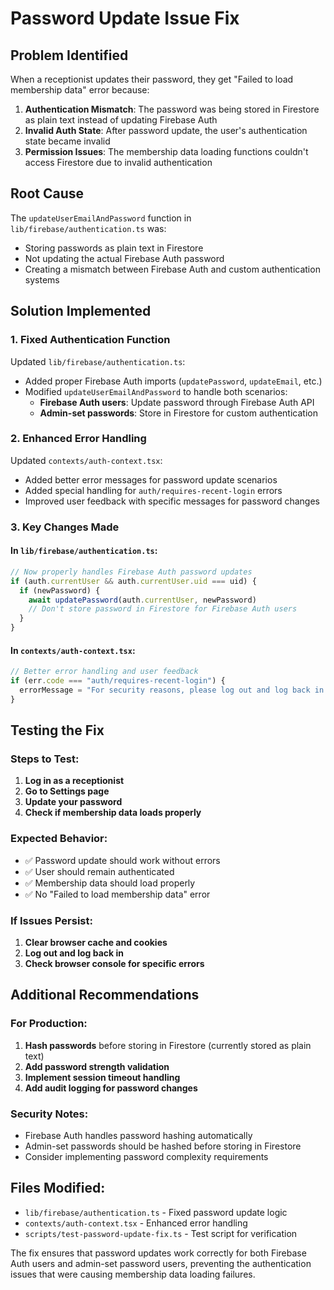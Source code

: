 # Password Update Issue Fix

## Problem Identified
When a receptionist updates their password, they get "Failed to load membership data" error because:

1. **Authentication Mismatch**: The password was being stored in Firestore as plain text instead of updating Firebase Auth
2. **Invalid Auth State**: After password update, the user's authentication state became invalid
3. **Permission Issues**: The membership data loading functions couldn't access Firestore due to invalid authentication

## Root Cause
The `updateUserEmailAndPassword` function in `lib/firebase/authentication.ts` was:
- Storing passwords as plain text in Firestore
- Not updating the actual Firebase Auth password
- Creating a mismatch between Firebase Auth and custom authentication systems

## Solution Implemented

### 1. Fixed Authentication Function
Updated `lib/firebase/authentication.ts`:
- Added proper Firebase Auth imports (`updatePassword`, `updateEmail`, etc.)
- Modified `updateUserEmailAndPassword` to handle both scenarios:
  - **Firebase Auth users**: Update password through Firebase Auth API
  - **Admin-set passwords**: Store in Firestore for custom authentication

### 2. Enhanced Error Handling
Updated `contexts/auth-context.tsx`:
- Added better error messages for password update scenarios
- Added special handling for `auth/requires-recent-login` errors
- Improved user feedback with specific messages for password changes

### 3. Key Changes Made

#### In `lib/firebase/authentication.ts`:
```typescript
// Now properly handles Firebase Auth password updates
if (auth.currentUser && auth.currentUser.uid === uid) {
  if (newPassword) {
    await updatePassword(auth.currentUser, newPassword)
    // Don't store password in Firestore for Firebase Auth users
  }
}
```

#### In `contexts/auth-context.tsx`:
```typescript
// Better error handling and user feedback
if (err.code === "auth/requires-recent-login") {
  errorMessage = "For security reasons, please log out and log back in before changing your password."
}
```

## Testing the Fix

### Steps to Test:
1. **Log in as a receptionist**
2. **Go to Settings page**
3. **Update your password**
4. **Check if membership data loads properly**

### Expected Behavior:
- ✅ Password update should work without errors
- ✅ User should remain authenticated
- ✅ Membership data should load properly
- ✅ No "Failed to load membership data" error

### If Issues Persist:
1. **Clear browser cache and cookies**
2. **Log out and log back in**
3. **Check browser console for specific errors**

## Additional Recommendations

### For Production:
1. **Hash passwords** before storing in Firestore (currently stored as plain text)
2. **Add password strength validation**
3. **Implement session timeout handling**
4. **Add audit logging for password changes**

### Security Notes:
- Firebase Auth handles password hashing automatically
- Admin-set passwords should be hashed before storing in Firestore
- Consider implementing password complexity requirements

## Files Modified:
- `lib/firebase/authentication.ts` - Fixed password update logic
- `contexts/auth-context.tsx` - Enhanced error handling
- `scripts/test-password-update-fix.ts` - Test script for verification

The fix ensures that password updates work correctly for both Firebase Auth users and admin-set password users, preventing the authentication issues that were causing membership data loading failures.



